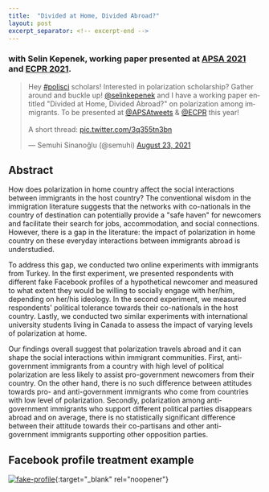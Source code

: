 ```yaml
---
title:  "Divided at Home, Divided Abroad?"
layout: post
excerpt_separator: <!-- excerpt-end -->
---
```

### with Selin Kepenek, working paper presented at [APSA 2021](https://tinyurl.com/yfudmjpw) and [ECPR 2021](https://ecpr.eu/Events/Event/PaperDetails/57133). 

<blockquote class="twitter-tweet" data-theme="dark"><p lang="en" dir="ltr">Hey <a href="https://twitter.com/hashtag/polisci?src=hash&amp;ref_src=twsrc%5Etfw">#polisci</a> scholars! Interested in polarization scholarship? Gather around and buckle up! <a href="https://twitter.com/selinkepenek?ref_src=twsrc%5Etfw">@selinkepenek</a> and I have a working paper entitled &quot;Divided at Home, Divided Abroad?&quot; on polarization among immigrants. To be presented at <a href="https://twitter.com/APSAtweets?ref_src=twsrc%5Etfw">@APSAtweets</a> &amp; <a href="https://twitter.com/ECPR?ref_src=twsrc%5Etfw">@ECPR</a> this year! <br><br>A short thread: <a href="https://t.co/3q355tn3bn">pic.twitter.com/3q355tn3bn</a></p>&mdash; Semuhi Sinanoğlu (@semuhi) <a href="https://twitter.com/semuhi/status/1429841637581238272?ref_src=twsrc%5Etfw">August 23, 2021</a></blockquote> <script async src="https://platform.twitter.com/widgets.js" charset="utf-8"></script>

<!-- excerpt-end -->

## Abstract 

How does polarization in home country affect the social interactions between immigrants in the host country? The conventional wisdom in the immigration literature suggests that the networks with co-nationals in the country of destination can potentially provide a "safe haven" for newcomers and facilitate their search for jobs, accommodation, and social connections. However, there is a gap in the literature: the impact of polarization in home country on these everyday interactions between immigrants abroad is understudied.

To address this gap, we conducted two online experiments with immigrants from Turkey. In the first experiment, we presented respondents with different fake Facebook profiles of a hypothetical newcomer and measured to what extent they would be willing to socially engage with her/him, depending on her/his ideology. In the second experiment, we measured respondents' political tolerance towards their co-nationals in the host country. Lastly, we conducted two similar experiments with international university students living in Canada to assess the impact of varying levels of polarization at home.

Our findings overall suggest that polarization travels abroad and it can shape the social interactions within immigrant communities. First, anti-government immigrants from a country with high level of political polarization are less likely to assist pro-government newcomers from their country. On the other hand, there is no such difference between attitudes towards pro- and anti-government immigrants who come from countries with low level of polarization. Secondly, polarization among anti-government immigrants who support different political parties disappears abroad and on average, there is no statistically significant difference between their attitude towards their co-partisans and other anti-government immigrants supporting other opposition parties.

## Facebook profile treatment example
 
[![fake-profile](https://pbs.twimg.com/media/E9eZq2gXoAI5KuM?format=jpg&name=large)](https://pbs.twimg.com/media/E9eZq2gXoAI5KuM?format=jpg&name=large){:target="_blank" rel="noopener"}   



